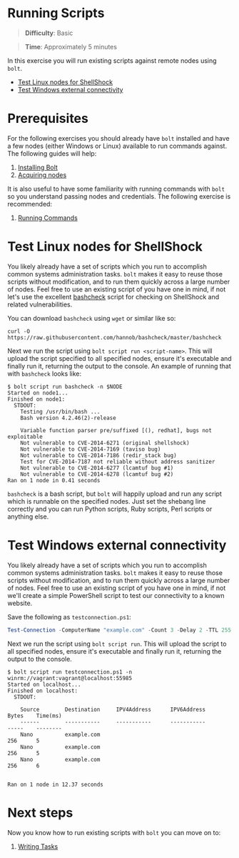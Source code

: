 # Running Scripts

> **Difficulty**: Basic

> **Time**: Approximately 5 minutes

In this exercise you will run existing scripts against remote nodes using `bolt`.

- [Test Linux nodes for ShellShock](#test-linux-nodes-for-shellshock)
- [Test Windows external connectivity](#test-windows-external-connectivity)

# Prerequisites

For the following exercises you should already have `bolt` installed and have a few nodes (either Windows or Linux) available to run commands against. The following guides will help:

1. [Installing Bolt](../1-installing-bolt)
1. [Acquiring nodes](../2-acquiring-nodes)

It is also useful to have some familiarity with running commands with `bolt` so you understand passing nodes and credentials. The following exercise is recommended:

1. [Running Commands](../3-running-commands)

# Test Linux nodes for ShellShock

You likely already have a set of scripts which you run to accomplish common systems administration tasks. `bolt` makes it easy to reuse those scripts without modification, and to run them quickly across a large number of nodes. Feel free to use an existing script of you have one in mind, if not let's use the excellent [bashcheck](https://github.com/hannob/bashcheck) script for checking on ShellShock and related vulnerabilities.

You can download `bashcheck` using `wget` or similar like so:

```
curl -O https://raw.githubusercontent.com/hannob/bashcheck/master/bashcheck
```

Next we run the script using `bolt script run <script-name>`. This will upload the script specified to all specified nodes, ensure it's executable and finally run it, returning the output to the console. An example of running that with `bashcheck` looks like:

```
$ bolt script run bashcheck -n $NODE
Started on node1...
Finished on node1:
  STDOUT:
    Testing /usr/bin/bash ...
    Bash version 4.2.46(2)-release

    Variable function parser pre/suffixed [(), redhat], bugs not exploitable
    Not vulnerable to CVE-2014-6271 (original shellshock)
    Not vulnerable to CVE-2014-7169 (taviso bug)
    Not vulnerable to CVE-2014-7186 (redir_stack bug)
    Test for CVE-2014-7187 not reliable without address sanitizer
    Not vulnerable to CVE-2014-6277 (lcamtuf bug #1)
    Not vulnerable to CVE-2014-6278 (lcamtuf bug #2)
Ran on 1 node in 0.41 seconds
```

`bashcheck` is a bash script, but `bolt` will happily upload and run any script which is runnable on the specified nodes. Just set the shebang line correctly and you can run Python scripts, Ruby scripts, Perl scripts or anything else.


# Test Windows external connectivity

You likely already have a set of scripts which you run to accomplish common systems administration tasks. `bolt` makes it easy to reuse those scripts without modification, and to run them quickly across a large number of nodes. Feel free to use an existing script of you have one in mind, if not we'll create a simple PowerShell script to test our connectivity to a known website.

Save the following as `testconnection.ps1`:

```powershell
Test-Connection -ComputerName "example.com" -Count 3 -Delay 2 -TTL 255 -BufferSize 256 -ThrottleLimit 32
```

Next we run the script using `bolt script run`. This will upload the script to all specified nodes, ensure it's executable and finally run it, returning the output to the console.

```
$ bolt script run testconnection.ps1 -n winrm://vagrant:vagrant@localhost:55985
Started on localhost...
Finished on localhost:
  STDOUT:

    Source        Destination     IPV4Address      IPV6Address                              Bytes    Time(ms)
    ------        -----------     -----------      -----------                              -----    --------
    Nano          example.com                                                               256      5
    Nano          example.com                                                               256      5
    Nano          example.com                                                               256      6


Ran on 1 node in 12.37 seconds
```

# Next steps

Now you know how to run existing scripts with `bolt` you can move on to:

1. [Writing Tasks](../5-writing-tasks)
